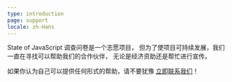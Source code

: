 ```yaml
---
type: introduction
page: support
locale: zh-Hans
---
```

State of JavaScript 调查问卷是一个志愿项目，
但为了使项目可持续发展，我们一直在寻找可以帮助我们的合作伙伴，
无论是经济资助还是帮忙进行宣传。

如果你认为自己可以提供任何形式的帮助，请不要犹豫
<a href="mailto:hello@stateofjs.com">立即联系我们</a>！
